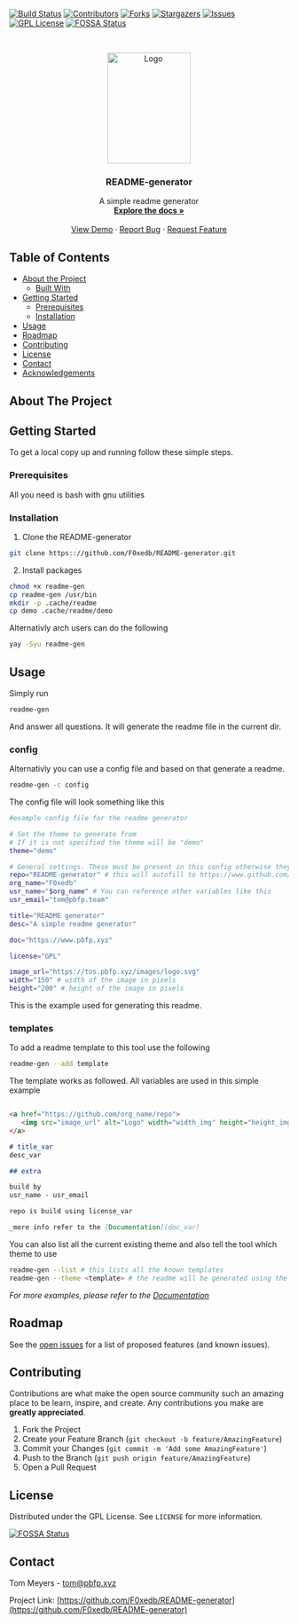 [![Build Status][build-shield]][build-url]
[![Contributors][contributors-shield]][contributors-url]
[![Forks][forks-shield]][forks-url]
[![Stargazers][stars-shield]][stars-url]
[![Issues][issues-shield]][issues-url]
[![GPL License][license-shield]][license-url]
[![FOSSA Status](https://app.fossa.io/api/projects/git%2Bgithub.com%2FF0xedb%2FREADME-generator.svg?type=shield)](https://app.fossa.io/projects/git%2Bgithub.com%2FF0xedb%2FREADME-generator?ref=badge_shield)



<!-- PROJECT LOGO -->
<br />
<p align="center">
  <a href="https://github.com/F0xedb/README-generator">
    <img src="https://tos.pbfp.xyz/images/logo.svg" alt="Logo" width="150" height="200">
  </a>

  <h3 align="center">README-generator</h3>

  <p align="center">
    A simple readme generator
    <br />
    <a href="https://github.com/F0xedb/README-generator"><strong>Explore the docs »</strong></a>
    <br />
    <br />
    <a href="https://github.com/F0xedb/README-generator">View Demo</a>
    ·
    <a href="https://github.com/F0xedb/README-generator/issues">Report Bug</a>
    ·
    <a href="https://github.com/F0xedb/README-generator/issues">Request Feature</a>
  </p>
</p>



<!-- TABLE OF CONTENTS -->
## Table of Contents

* [About the Project](#about-the-project)
  * [Built With](#built-with)
* [Getting Started](#getting-started)
  * [Prerequisites](#prerequisites)
  * [Installation](#installation)
* [Usage](#usage)
* [Roadmap](#roadmap)
* [Contributing](#contributing)
* [License](#license)
* [Contact](#contact)
* [Acknowledgements](#acknowledgements)



<!-- ABOUT THE PROJECT -->
## About The Project


<!-- GETTING STARTED -->
## Getting Started

To get a local copy up and running follow these simple steps.

### Prerequisites

All you need is bash with gnu utilities


### Installation
 
1. Clone the README-generator
```sh
git clone https:://github.com/F0xedb/README-generator.git
```
2. Install packages
```sh
chmod +x readme-gen
cp readme-gen /usr/bin
mkdir -p .cache/readme
cp demo .cache/readme/demo
```

Alternativly arch users can do the following

```bash
yay -Syu readme-gen
```



<!-- USAGE EXAMPLES -->
## Usage

Simply run
```bash
readme-gen
```
And answer all questions.
It will generate the readme file in the current dir.

### config

Alternativly you can use a config file and based on that generate a readme.

```bash
readme-gen -c config
```

The config file will look something like this

```bash
#example config file for the readme generator

# Set the theme to generate from
# If it is not specified the theme will be "demo"
theme="demo"

# General settings. These must be present in this config otherwise they will be empty in the final result
repo="README-generator" # this will autofill to https://www.github.com/F0xedb/README-generator inside the readme template
org_name="F0xedb"
usr_name="$org_name" # You can reference other variables like this
usr_email="tom@pbfp.team"

title="README generator"
desc="A simple readme generator"

doc="https://www.pbfp.xyz"

license="GPL"

image_url="https://tos.pbfp.xyz/images/logo.svg"
width="150" # width of the image in pixels
height="200" # height of the image in pixels
```

This is the example used for generating this readme.

### templates

To add a readme template to this tool use the following

```bash
readme-gen --add template
```

The template works as followed. 
All variables are used in this simple example

```markdown

<a href="https://github.com/org_name/repo">
   <img src="image_url" alt="Logo" width="width_img" height="height_img">
</a>

# title_var
desc_var

## extra

build by
usr_name - usr_email

repo is build using license_var

_more info refer to the [Documentation](doc_var)

```

You can also list all the current existing theme and also tell the tool which theme to use

```bash
readme-gen --list # this lists all the known templates
readme-gen --theme <template> # the readme will be generated using the <template> theme
```


_For more examples, please refer to the [Documentation](https://github.com/F0xedb/README-generator/wiki)_



<!-- ROADMAP -->
## Roadmap

See the [open issues](https://github.com/F0xedb/README-generator/issues) for a list of proposed features (and known issues).



<!-- CONTRIBUTING -->
## Contributing

Contributions are what make the open source community such an amazing place to be learn, inspire, and create. Any contributions you make are **greatly appreciated**.

1. Fork the Project
2. Create your Feature Branch (`git checkout -b feature/AmazingFeature`)
3. Commit your Changes (`git commit -m 'Add some AmazingFeature'`)
4. Push to the Branch (`git push origin feature/AmazingFeature`)
5. Open a Pull Request



<!-- LICENSE -->
## License

Distributed under the GPL License. See `LICENSE` for more information.



<!-- CONTACT -->

[![FOSSA Status](https://app.fossa.io/api/projects/git%2Bgithub.com%2FF0xedb%2FREADME-generator.svg?type=large)](https://app.fossa.io/projects/git%2Bgithub.com%2FF0xedb%2FREADME-generator?ref=badge_large)

## Contact

Tom Meyers - tom@pbfp.xyz

Project Link: [https://github.com/F0xedb/README-generator](https://github.com/F0xedb/README-generator)




<!-- MARKDOWN LINKS & IMAGES -->
<!-- https://www.markdownguide.org/basic-syntax/#reference-style-links -->
[build-shield]: https://jenkins.pbfp.xyz/buildStatus/icon?job=README-gen&style=flat-square
[build-url]: https://jenkins.pbfp.xyz/job/README-gen/
[contributors-shield]: https://img.shields.io/github/contributors/F0xedb/README-generator.svg?style=flat-square
[contributors-url]: https://github.com/F0xedb/README-generator/graphs/contributors
[forks-shield]: https://img.shields.io/github/forks/F0xedb/README-generator.svg?style=flat-square
[forks-url]: https://github.com/F0xedb/README-generator/network/members
[stars-shield]: https://img.shields.io/github/stars/F0xedb/README-generator.svg?style=flat-square
[stars-url]: https://github.com/F0xedb/README-generator/stargazers
[issues-shield]: https://img.shields.io/github/issues/F0xedb/README-generator.svg?style=flat-square
[issues-url]: https://github.com/F0xedb/README-generator/issues
[license-shield]: https://img.shields.io/github/license/F0xedb/README-generator.svg?style=flat-square
[license-url]: https://github.com/F0xedb/README-generator/blob/master/LICENSE.txt
[product-screenshot]: https://tos.pbfp.xyz/images/logo.svg
